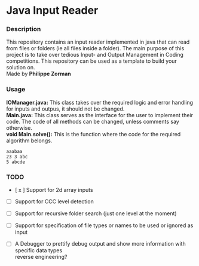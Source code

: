 # Java Input Reader

### Description
This repository contains an input reader implemented in java that can read from files or
folders (ie all files inside a folder). The main purpose of this project is to take over
tedious Input- and Output Management in Coding competitions. This repository can be used 
as a template to build your solution on.  
Made by **Philippe Zorman**

### Usage
**IOManager.java:** This class takes over the required logic and error handling for inputs and outpus, it should not be changed.  
**Main.java:** This class serves as the interface for the user to implement their code. The code of all methods can be changed, unless comments say otherwise.  
**void Main.solve():** This is the function where the code for the required algorithm belongs.
```
aaabaa
23 3 abc
5 abcde
```

### TODO
- [ x ] Support for 2d array inputs
- [ ] Support for CCC level detection
- [ ] Support for recursive folder search (just one level at the moment)  
- [ ] Support for specification of file types or names to be used or ignored as input  
- [ ] A Debugger to prettify debug output and show more information with specific data types  
reverse engineering?

